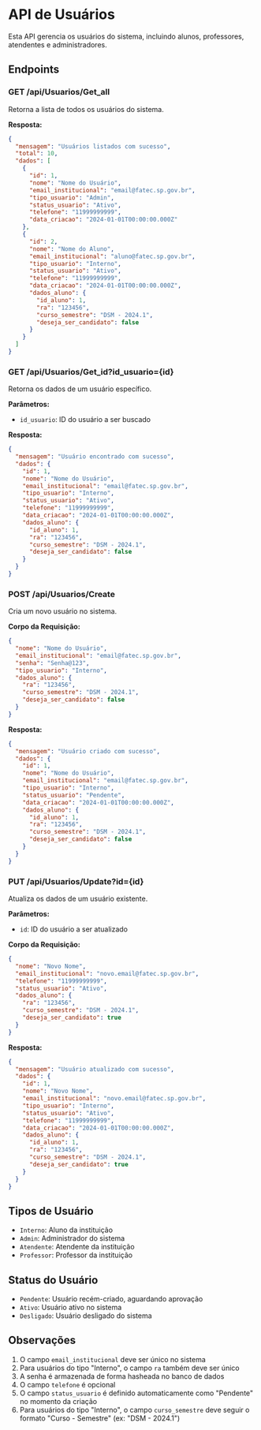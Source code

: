 # API de Usuários

Esta API gerencia os usuários do sistema, incluindo alunos, professores, atendentes e administradores.

## Endpoints

### GET /api/Usuarios/Get_all
Retorna a lista de todos os usuários do sistema.

**Resposta:**
```json
{
  "mensagem": "Usuários listados com sucesso",
  "total": 10,
  "dados": [
    {
      "id": 1,
      "nome": "Nome do Usuário",
      "email_institucional": "email@fatec.sp.gov.br",
      "tipo_usuario": "Admin",
      "status_usuario": "Ativo",
      "telefone": "11999999999",
      "data_criacao": "2024-01-01T00:00:00.000Z"
    },
    {
      "id": 2,
      "nome": "Nome do Aluno",
      "email_institucional": "aluno@fatec.sp.gov.br",
      "tipo_usuario": "Interno",
      "status_usuario": "Ativo",
      "telefone": "11999999999",
      "data_criacao": "2024-01-01T00:00:00.000Z",
      "dados_aluno": {
        "id_aluno": 1,
        "ra": "123456",
        "curso_semestre": "DSM - 2024.1",
        "deseja_ser_candidato": false
      }
    }
  ]
}
```

### GET /api/Usuarios/Get_id?id_usuario={id}
Retorna os dados de um usuário específico.

**Parâmetros:**
- `id_usuario`: ID do usuário a ser buscado

**Resposta:**
```json
{
  "mensagem": "Usuário encontrado com sucesso",
  "dados": {
    "id": 1,
    "nome": "Nome do Usuário",
    "email_institucional": "email@fatec.sp.gov.br",
    "tipo_usuario": "Interno",
    "status_usuario": "Ativo",
    "telefone": "11999999999",
    "data_criacao": "2024-01-01T00:00:00.000Z",
    "dados_aluno": {
      "id_aluno": 1,
      "ra": "123456",
      "curso_semestre": "DSM - 2024.1",
      "deseja_ser_candidato": false
    }
  }
}
```

### POST /api/Usuarios/Create
Cria um novo usuário no sistema.

**Corpo da Requisição:**
```json
{
  "nome": "Nome do Usuário",
  "email_institucional": "email@fatec.sp.gov.br",
  "senha": "Senha@123",
  "tipo_usuario": "Interno",
  "dados_aluno": {
    "ra": "123456",
    "curso_semestre": "DSM - 2024.1",
    "deseja_ser_candidato": false
  }
}
```

**Resposta:**
```json
{
  "mensagem": "Usuário criado com sucesso",
  "dados": {
    "id": 1,
    "nome": "Nome do Usuário",
    "email_institucional": "email@fatec.sp.gov.br",
    "tipo_usuario": "Interno",
    "status_usuario": "Pendente",
    "data_criacao": "2024-01-01T00:00:00.000Z",
    "dados_aluno": {
      "id_aluno": 1,
      "ra": "123456",
      "curso_semestre": "DSM - 2024.1",
      "deseja_ser_candidato": false
    }
  }
}
```

### PUT /api/Usuarios/Update?id={id}
Atualiza os dados de um usuário existente.

**Parâmetros:**
- `id`: ID do usuário a ser atualizado

**Corpo da Requisição:**
```json
{
  "nome": "Novo Nome",
  "email_institucional": "novo.email@fatec.sp.gov.br",
  "telefone": "11999999999",
  "status_usuario": "Ativo",
  "dados_aluno": {
    "ra": "123456",
    "curso_semestre": "DSM - 2024.1",
    "deseja_ser_candidato": true
  }
}
```

**Resposta:**
```json
{
  "mensagem": "Usuário atualizado com sucesso",
  "dados": {
    "id": 1,
    "nome": "Novo Nome",
    "email_institucional": "novo.email@fatec.sp.gov.br",
    "tipo_usuario": "Interno",
    "status_usuario": "Ativo",
    "telefone": "11999999999",
    "data_criacao": "2024-01-01T00:00:00.000Z",
    "dados_aluno": {
      "id_aluno": 1,
      "ra": "123456",
      "curso_semestre": "DSM - 2024.1",
      "deseja_ser_candidato": true
    }
  }
}
```

## Tipos de Usuário
- `Interno`: Aluno da instituição
- `Admin`: Administrador do sistema
- `Atendente`: Atendente da instituição
- `Professor`: Professor da instituição

## Status do Usuário
- `Pendente`: Usuário recém-criado, aguardando aprovação
- `Ativo`: Usuário ativo no sistema
- `Desligado`: Usuário desligado do sistema

## Observações
1. O campo `email_institucional` deve ser único no sistema
2. Para usuários do tipo "Interno", o campo `ra` também deve ser único
3. A senha é armazenada de forma hasheada no banco de dados
4. O campo `telefone` é opcional
5. O campo `status_usuario` é definido automaticamente como "Pendente" no momento da criação
6. Para usuários do tipo "Interno", o campo `curso_semestre` deve seguir o formato "Curso - Semestre" (ex: "DSM - 2024.1") 